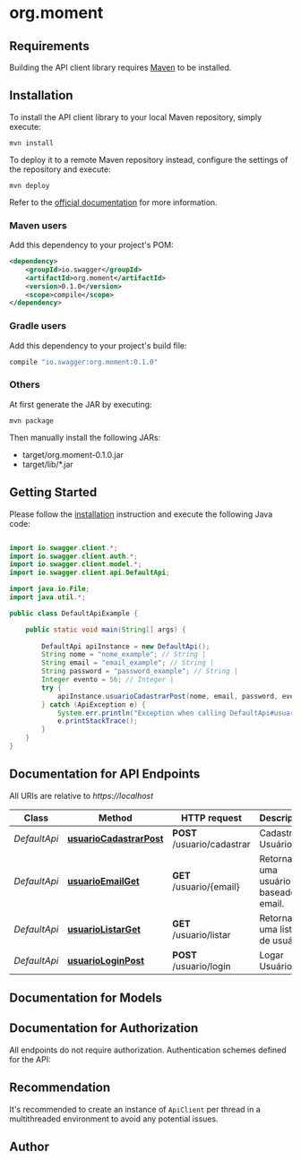 # org.moment

## Requirements

Building the API client library requires [Maven](https://maven.apache.org/) to be installed.

## Installation

To install the API client library to your local Maven repository, simply execute:

```shell
mvn install
```

To deploy it to a remote Maven repository instead, configure the settings of the repository and execute:

```shell
mvn deploy
```

Refer to the [official documentation](https://maven.apache.org/plugins/maven-deploy-plugin/usage.html) for more information.

### Maven users

Add this dependency to your project's POM:

```xml
<dependency>
    <groupId>io.swagger</groupId>
    <artifactId>org.moment</artifactId>
    <version>0.1.0</version>
    <scope>compile</scope>
</dependency>
```

### Gradle users

Add this dependency to your project's build file:

```groovy
compile "io.swagger:org.moment:0.1.0"
```

### Others

At first generate the JAR by executing:

    mvn package

Then manually install the following JARs:

* target/org.moment-0.1.0.jar
* target/lib/*.jar

## Getting Started

Please follow the [installation](#installation) instruction and execute the following Java code:

```java

import io.swagger.client.*;
import io.swagger.client.auth.*;
import io.swagger.client.model.*;
import io.swagger.client.api.DefaultApi;

import java.io.File;
import java.util.*;

public class DefaultApiExample {

    public static void main(String[] args) {
        
        DefaultApi apiInstance = new DefaultApi();
        String nome = "nome_example"; // String | 
        String email = "email_example"; // String | 
        String password = "password_example"; // String | 
        Integer evento = 56; // Integer | 
        try {
            apiInstance.usuarioCadastrarPost(nome, email, password, evento);
        } catch (ApiException e) {
            System.err.println("Exception when calling DefaultApi#usuarioCadastrarPost");
            e.printStackTrace();
        }
    }
}

```

## Documentation for API Endpoints

All URIs are relative to *https://localhost*

Class | Method | HTTP request | Description
------------ | ------------- | ------------- | -------------
*DefaultApi* | [**usuarioCadastrarPost**](docs/DefaultApi.md#usuarioCadastrarPost) | **POST** /usuario/cadastrar | Cadastra Usuário
*DefaultApi* | [**usuarioEmailGet**](docs/DefaultApi.md#usuarioEmailGet) | **GET** /usuario/{email} | Retorna uma usuário baseado no email.
*DefaultApi* | [**usuarioListarGet**](docs/DefaultApi.md#usuarioListarGet) | **GET** /usuario/listar | Retorna uma lista de usuário.
*DefaultApi* | [**usuarioLoginPost**](docs/DefaultApi.md#usuarioLoginPost) | **POST** /usuario/login | Logar Usuário


## Documentation for Models



## Documentation for Authorization

All endpoints do not require authorization.
Authentication schemes defined for the API:

## Recommendation

It's recommended to create an instance of `ApiClient` per thread in a multithreaded environment to avoid any potential issues.

## Author



